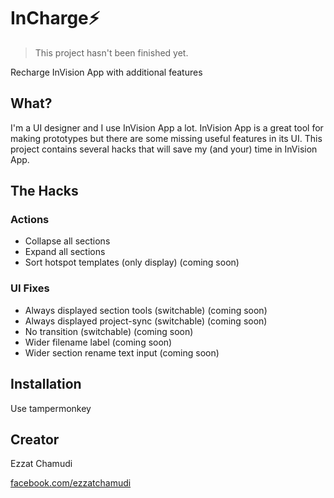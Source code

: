 # InCharge⚡️

> This project hasn't been finished yet.

Recharge InVision App with additional features

## What?

I'm a UI designer and I use InVision App a lot. InVision App is a great tool for making prototypes but there are some missing useful features in its UI. This project contains several hacks that will save my (and your) time in InVision App.

## The Hacks

### Actions

- Collapse all sections
- Expand all sections
- Sort hotspot templates (only display) (coming soon)

### UI Fixes

- Always displayed section tools (switchable) (coming soon)
- Always displayed project-sync (switchable) (coming soon)
- No transition (switchable) (coming soon)
- Wider filename label (coming soon)
- Wider section rename text input (coming soon)

## Installation

Use tampermonkey

## Creator

Ezzat Chamudi

[facebook.com/ezzatchamudi](https://facebook.com/ezzatchamudi)
